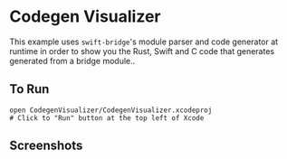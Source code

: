 # Codegen Visualizer

This example uses `swift-bridge`'s module parser and code generator at runtime in order to show you the
Rust, Swift and C code that generates generated from a bridge module..

## To Run

```
open CodegenVisualizer/CodegenVisualizer.xcodeproj
# Click to "Run" button at the top left of Xcode
```

## Screenshots

